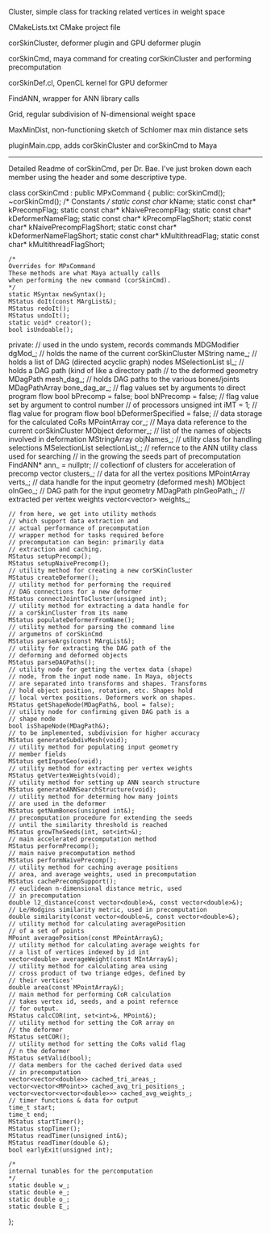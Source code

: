 Cluster, simple class for tracking related vertices in weight space

CMakeLists.txt CMake project file

corSkinCluster, deformer plugin and GPU deformer plugin

corSkinCmd, maya command for creating corSkinCluster and performing precomputation

corSkinDef.cl, OpenCL kernel for GPU deformer

FindANN, wrapper for ANN library calls

Grid, regular subdivision of N-dimensional weight space

MaxMinDist, non-functioning sketch of Schlomer max min distance sets

pluginMain.cpp, adds corSkinCluster and corSkinCmd to Maya

---

Detailed Readme of corSkinCmd, per Dr. Bae. I've just
broken down each member using the header and some 
descriptive type.

class corSkinCmd : public MPxCommand {
public:
	corSkinCmd();
	~corSkinCmd();
	/*
	Constants
	*/
	static const char* kName;
	static const char* kPrecompFlag;
	static const char* kNaivePrecompFlag;
	static const char* kDeformerNameFlag;
	static const char* kPrecompFlagShort;
	static const char* kNaivePrecompFlagShort;
	static const char* kDeformerNameFlagShort;
	static const char* kMultithreadFlag;
	static const char* kMultithreadFlagShort;

	/*
	Overrides for MPxCommand
	These methods are what Maya actually calls
	when performing the new command (corSkinCmd).
	*/
	static MSyntax newSyntax();
	MStatus doIt(const MArgList&);
	MStatus redoIt();
	MStatus undoIt();
	static void* creator();
	bool isUndoable();
	
private:
	// used in the undo system, records commands
	MDGModifier dgMod_;
	// holds the name of the current corSkinCluster 
	MString name_;
	// holds a list of DAG (directed acyclic graph) nodes
	MSelectionList sl_;
	// holds a DAG path (kind of like a directory path
	// to the deformed geometry
	MDagPath mesh_dag_;
	// holds DAG paths to the various bones/joints
	MDagPathArray bone_dag_ar_;
	// flag values set by arguments to direct program flow
	bool bPrecomp = false;
	bool bNPrecomp = false;
	// flag value set by argument to control number 
	// of processors
	unsigned int iMT = 1;
	// flag value for program flow
	bool bDeformerSpecified = false;
	// data storage for the calculated CoRs
	MPointArray cor_;
	// Maya data reference to the current corSkinCluster
	MObject deformer_;
	// list of the names of objects involved in deformation
	MStringArray objNames_;
	// utility class for handling selections
	MSelectionList selectionList_;
	// refernce to the ANN utility class used for searching
	// in the growing the seeds part of precomputation
	FindANN* ann_ = nullptr;
	// collectionf of clusters for acceleration of precomp
	vector<Cluster> clusters_;
	// data for all the vertex positions
	MPointArray verts_;
	// data handle for the input geometry (deformed mesh)
	MObject oInGeo_;
	// DAG path for the input geometry
	MDagPath pInGeoPath_;
	// extracted per vertex weights
	vector<vector<double>> weights_;
	
	// from here, we get into utility methods
	// which support data extraction and 
	// actual performance of precomputation
	// wrapper method for tasks required before
	// precomputation can begin: primarily data 
	// extraction and caching.
	MStatus setupPrecomp();
	MStatus setupNaivePrecomp();
	// utility method for creating a new corSKinCluster
	MStatus createDeformer();
	// utility method for performing the required
	// DAG connections for a new deformer
	MStatus connectJointToCluster(unsigned int);
	// utility method for extracting a data handle for 
	// a corSkinCluster from its name
	MStatus populateDeformerFromName();
	// utility method for parsing the command line
	// argumetns of corSkinCmd
	MStatus parseArgs(const MArgList&);
	// utility for extracting the DAG path of the
	// deforming and deformed objects
	MStatus parseDAGPaths();
	// utility node for getting the vertex data (shape)
	// node, from the input node name. In Maya, objects 
	// are separated into transforms and shapes. Transforms 
	// hold object position, rotation, etc. Shapes hold 
	// local vertex positions. Deformers work on shapes.
	MStatus getShapeNode(MDagPath&, bool = false);
	// utility node for confirming given DAG path is a
	// shape node
	bool isShapeNode(MDagPath&);
	// to be implemented, subdivision for higher accuracy
	MStatus generateSubdivMesh(void);
	// utility method for populating input geometry 
	// member fields
	MStatus getInputGeo(void);
	// utility method for extracting per vertex weights
	MStatus getVertexWeights(void);
	// utility method for setting up ANN search structure
	MStatus generateANNSearchStructure(void);
	// utility method for determing how many joints
	// are used in the deformer
	MStatus getNumBones(unsigned int&);
	// precomputation procedure for extending the seeds 
	// until the similarity threshold is reached
	MStatus growTheSeeds(int, set<int>&);
	// main accelerated precomputation method
	MStatus performPrecomp();
	// main naive precomputation method
	MStatus performNaivePrecomp();
	// utility method for caching average positions
	// area, and average weights, used in precomputation
	MStatus cachePrecompSupport();
	// euclidean n-dimensional distance metric, used
	// in precomputation
	double l2_distance(const vector<double>&, const vector<double>&);
	// Le/Hodgins similarity metric, used in precomputation
	double similarity(const vector<double>&, const vector<double>&);
	// utility method for calculating averagePosition
	// of a set of points
	MPoint averagePosition(const MPointArray&);
	// utility method for calculating average weights for
	// a list of vertices indexed by id int
	vector<double> averageWeight(const MIntArray&);
	// utility method for calculating area using 
	// cross product of two triange edges, defined by
	// their vertices' 
	double area(const MPointArray&);
	// main method for performing CoR calculation
	// takes vertex id, seeds, and a point refernce
	// for output.
	MStatus calcCOR(int, set<int>&, MPoint&);
	// utility method for setting the CoR array on 
	// the deformer
	MStatus setCOR();
	// utility method for setting the CoRs valid flag
	// n the deformer
	MStatus setValid(bool);
	// data members for the cached derived data used 
	// in precomputation
	vector<vector<double>> cached_tri_areas_;
	vector<vector<MPoint>> cached_avg_tri_positions_;
	vector<vector<vector<double>>> cached_avg_weights_;
	// timer functions & data for output
	time_t start;
	time_t end;
	MStatus startTimer();
	MStatus stopTimer();
	MStatus readTimer(unsigned int&);
	MStatus readTimer(double &);
	bool earlyExit(unsigned int);
	
	/*
	internal tunables for the percomputation
	*/
	static double w_;
	static double e_;
	static double o_;
	static double E_;
};